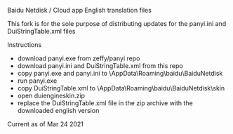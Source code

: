 Baidu Netdisk / Cloud app English translation files

This fork is for the sole purpose of distributing updates for the panyi.ini and DuiStringTable.xml files

Instructions

 - download panyi.exe from zeffy/panyi repo
 - download panyi.ini and DuiStringTable.xml from this repo
 - copy panyi.exe and panyi.ini to \AppData\Roaming\baidu\BaiduNetdisk
 - run panyi.exe
 - copy DuiStringTable.xml to \AppData\Roaming\baidu\BaiduNetdisk\skin
 - open duiengineskin.zip
 - replace the DuiStringTable.xml file in the zip archive with the downloaded english version

Current as of Mar 24 2021
